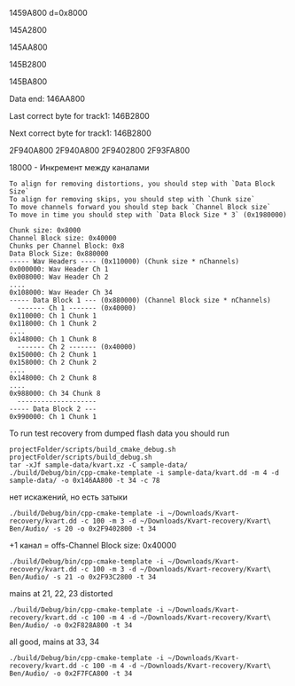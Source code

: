 1459A800  d=0x8000

145A2800

145AA800

145B2800

145BA800

Data end: 146AA800


Last correct byte for track1: 146B2800

Next correct byte for track1: 146B2800 


2F940А800
2F940A800
2F9402800
2F93FA800 

18000 - Инкремент между каналами

```
To align for removing distortions, you should step with `Data Block Size`
To align for removing skips, you should step with `Chunk size`
To move channels forward you should step back `Channel Block size`
To move in time you should step with `Data Block Size * 3` (0x1980000)

Chunk size: 0x8000
Channel Block size: 0x40000
Chunks per Channel Block: 0x8
Data Block Size: 0x880000
----- Wav Headers ---- (0x110000) (Chunk size * nChannels)
0x000000: Wav Header Ch 1
0x008000: Wav Header Ch 2
....
0x108000: Wav Header Ch 34
----- Data Block 1 --- (0x880000) (Channel Block size * nChannels)
  ------- Ch 1 ------- (0x40000)
0x110000: Ch 1 Chunk 1
0x118000: Ch 1 Chunk 2
....
0x148000: Ch 1 Chunk 8
  ------- Ch 2 ------- (0x40000)
0x150000: Ch 2 Chunk 1
0x158000: Ch 2 Chunk 2
....
0x148000: Ch 2 Chunk 8
....
0x988000: Ch 34 Chunk 8
  --------------------
----- Data Block 2 ---
0x990000: Ch 1 Chunk 1
```

To run test recovery from dumped flash data you should run

```
projectFolder/scripts/build_cmake_debug.sh
projectFolder/scripts/build_debug.sh
tar -xJf sample-data/kvart.xz -C sample-data/
./build/Debug/bin/cpp-cmake-template -i sample-data/kvart.dd -m 4 -d sample-data/ -o 0x146AA800 -t 34 -c 78
```

нет искажений, но есть затыки
```
./build/Debug/bin/cpp-cmake-template -i ~/Downloads/Kvart-recovery/kvart.dd -c 100 -m 3 -d ~/Downloads/Kvart-recovery/Kvart\ Ben/Audio/ -s 20 -o 0x2F9402800 -t 34
```

+1 канал = offs-Channel Block size: 0x40000
```
./build/Debug/bin/cpp-cmake-template -i ~/Downloads/Kvart-recovery/kvart.dd -c 100 -m 3 -d ~/Downloads/Kvart-recovery/Kvart\ Ben/Audio/ -s 21 -o 0x2F93C2800 -t 34
```

mains at 21, 22, 23 distorted
``` 
./build/Debug/bin/cpp-cmake-template -i ~/Downloads/Kvart-recovery/kvart.dd -c 100 -m 4 -d ~/Downloads/Kvart-recovery/Kvart\ Ben/Audio/ -o 0x2F828A800 -t 34
```

all good, mains at 33, 34
``` 
./build/Debug/bin/cpp-cmake-template -i ~/Downloads/Kvart-recovery/kvart.dd -c 100 -m 4 -d ~/Downloads/Kvart-recovery/Kvart\ Ben/Audio/ -o 0x2F7FCA800 -t 34
```